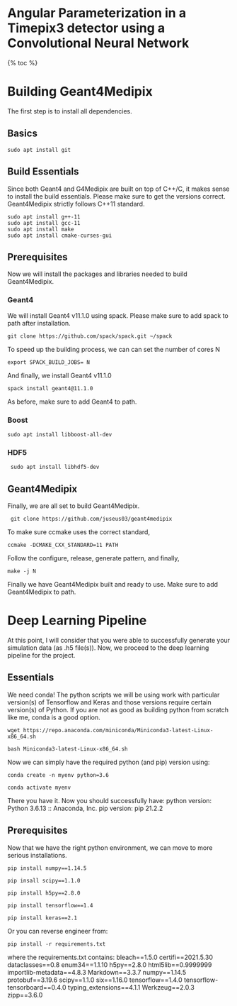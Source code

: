 <H1> Angular Parameterization in a Timepix3 detector using a Convolutional Neural Network</H1>

{% toc %}

<H1> Building Geant4Medipix </H1>

<p> The first step is to install all dependencies.</p>

<H2> Basics </H2>

<pre><code>sudo apt install git</code></pre>

<H2> Build Essentials </H2>

<p> Since both Geant4 and G4Medipix are built on top of C++/C, it makes sense to install the build essentials. Please make sure to get the versions correct. Geant4Medipix strictly follows C++11 standard. </p>

<pre><code>sudo apt install g++-11
sudo apt install gcc-11
sudo apt install make
sudo apt install cmake-curses-gui</code></pre>

<H2> Prerequisites </H2>

<p>Now we will install the packages and libraries needed to build Geant4Medipix.</p>
<H3>Geant4 </H3>

<p> We will install Geant4 v11.1.0 using spack. Please make sure to add spack to path after installation.</p>

<pre><code>git clone https://github.com/spack/spack.git ~/spack</code></pre>
<p> To speed up the building process, we can can set the number of cores N <p>
<pre><code>export SPACK_BUILD_JOBS= N </code></pre>
<p> And finally, we install Geant4 v11.1.0</p>
<pre><code>spack install geant4@11.1.0</code></pre>

<p> As before, make sure to add Geant4 to path.</p>

<H3> Boost </H3>

<pre><code>sudo apt install libboost-all-dev</code></pre>

<H3> HDF5 </H3>

<pre><code> sudo apt install libhdf5-dev </code></pre>

<H2> Geant4Medipix </H2>

<p> Finally, we are all set to build Geant4Medipix. <p>

<pre><code> git clone https://github.com/juseus03/geant4medipix </code></pre>
<p> To make sure ccmake uses the correct standard, </p>

<pre><code>ccmake -DCMAKE_CXX_STANDARD=11 PATH</code></pre>
<p> Follow the configure, release, generate pattern, and finally,
<pre><code>make -j N</code></pre>

<p> Finally we have Geant4Medipix built and ready to use. Make sure to add Geant4Medipix to path. </p>

<H1>Deep Learning Pipeline</H1>

<p>At this point, I will consider that you were able to successfully generate your simulation data (as .h5 file(s)). Now, we proceed to the deep learning pipeline for the project.</p>

<h2>Essentials</h2>
<p> We need conda! The python scripts we will be using work with particular version(s) of Tensorflow and Keras and those versions require certain version(s) of Python. If you are not as good as building python from scratch like me, conda is a good option.</p>

<pre><code>wget https://repo.anaconda.com/miniconda/Miniconda3-latest-Linux-x86_64.sh</code></pre>
<pre><code>bash Miniconda3-latest-Linux-x86_64.sh</code></pre>

<p>Now we can simply have the required python (and pip) version using:</p>

<pre><code>conda create -n myenv python=3.6</code></pre>
<pre><code>conda activate myenv</code></pre>

<p> There you have it. Now you should successfully have:
python version: Python 3.6.13 :: Anaconda, Inc.
pip version: pip 21.2.2 </p>

<h2>Prerequisites</h2>
<p>Now that we have the right python environment, we can move to more serious installations.</p>

<pre><code>pip install numpy==1.14.5</code></pre>
<pre><code>pip insall scipy==1.1.0</code></pre>
<pre><code>pip install h5py==2.8.0</code></pre>
<pre><code>pip install tensorflow==1.4</code></pre>
<pre><code>pip install keras==2.1</code></pre>

<p>Or you can reverse engineer from:</p>

<pre><code>pip install -r requirements.txt</code></pre>

<p> where the requirements.txt contains:
bleach==1.5.0
certifi==2021.5.30
dataclasses==0.8
enum34==1.1.10
h5py==2.8.0
html5lib==0.9999999
importlib-metadata==4.8.3
Markdown==3.3.7
numpy==1.14.5
protobuf==3.19.6
scipy==1.1.0
six==1.16.0
tensorflow==1.4.0
tensorflow-tensorboard==0.4.0
typing_extensions==4.1.1
Werkzeug==2.0.3
zipp==3.6.0 </p>
